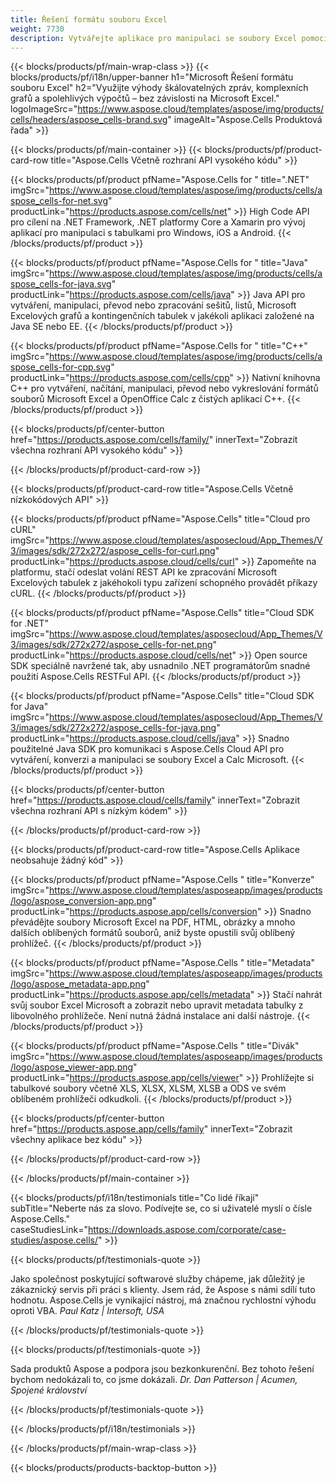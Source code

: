 ```yaml
---
title: Řešení formátu souboru Excel
weight: 7730
description: Vytvářejte aplikace pro manipulaci se soubory Excel pomocí High Code nebo Low Code API nebo No Code Apps pro zobrazení porovnání, kontroly nebo převodu souborů Excel.
---
```

{{< blocks/products/pf/main-wrap-class >}}
{{< blocks/products/pf/i18n/upper-banner h1="Microsoft Řešení formátu souboru Excel" h2="Využijte výhody škálovatelných zpráv, komplexních grafů a spolehlivých výpočtů – bez závislosti na Microsoft Excel." logoImageSrc="https://www.aspose.cloud/templates/aspose/img/products/cells/headers/aspose_cells-brand.svg" imageAlt="Aspose.Cells Produktová řada" >}}

{{< blocks/products/pf/main-container >}}
{{< blocks/products/pf/product-card-row title="Aspose.Cells Včetně rozhraní API vysokého kódu" >}}

{{< blocks/products/pf/product pfName="Aspose.Cells for " title=".NET" imgSrc="https://www.aspose.cloud/templates/aspose/img/products/cells/aspose_cells-for-net.svg" productLink="https://products.aspose.com/cells/net" >}}
High Code API pro cílení na .NET Framework, .NET platformy Core a Xamarin pro vývoj aplikací pro manipulaci s tabulkami pro Windows, iOS a Android.
{{< /blocks/products/pf/product >}}

{{< blocks/products/pf/product pfName="Aspose.Cells for " title="Java" imgSrc="https://www.aspose.cloud/templates/aspose/img/products/cells/aspose_cells-for-java.svg" productLink="https://products.aspose.com/cells/java" >}}
Java API pro vytváření, manipulaci, převod nebo zpracování sešitů, listů, Microsoft Excelových grafů a kontingenčních tabulek v jakékoli aplikaci založené na Java SE nebo EE.
{{< /blocks/products/pf/product >}}

{{< blocks/products/pf/product pfName="Aspose.Cells for " title="C++" imgSrc="https://www.aspose.cloud/templates/aspose/img/products/cells/aspose_cells-for-cpp.svg" productLink="https://products.aspose.com/cells/cpp" >}}
Nativní knihovna C++ pro vytváření, načítání, manipulaci, převod nebo vykreslování formátů souborů Microsoft Excel a OpenOffice Calc z čistých aplikací C++.
{{< /blocks/products/pf/product >}}

{{< blocks/products/pf/center-button href="https://products.aspose.com/cells/family/" innerText="Zobrazit všechna rozhraní API vysokého kódu" >}}

{{< /blocks/products/pf/product-card-row >}}

{{< blocks/products/pf/product-card-row title="Aspose.Cells Včetně nízkokódových API" >}}

{{< blocks/products/pf/product pfName="Aspose.Cells" title="Cloud pro cURL" imgSrc="https://www.aspose.cloud/templates/asposecloud/App_Themes/V3/images/sdk/272x272/aspose_cells-for-curl.png" productLink="https://products.aspose.cloud/cells/curl" >}}
Zapomeňte na platformu, stačí odeslat volání REST API ke zpracování Microsoft Excelových tabulek z jakéhokoli typu zařízení schopného provádět příkazy cURL.
{{< /blocks/products/pf/product >}}

{{< blocks/products/pf/product pfName="Aspose.Cells" title="Cloud SDK for .NET" imgSrc="https://www.aspose.cloud/templates/asposecloud/App_Themes/V3/images/sdk/272x272/aspose_cells-for-net.png" productLink="https://products.aspose.cloud/cells/net" >}}
Open source SDK speciálně navržené tak, aby usnadnilo .NET programátorům snadné použití Aspose.Cells RESTFul API.
{{< /blocks/products/pf/product >}}

{{< blocks/products/pf/product pfName="Aspose.Cells" title="Cloud SDK for Java" imgSrc="https://www.aspose.cloud/templates/asposecloud/App_Themes/V3/images/sdk/272x272/aspose_cells-for-java.png" productLink="https://products.aspose.cloud/cells/java" >}}
Snadno použitelné Java SDK pro komunikaci s Aspose.Cells Cloud API pro vytváření, konverzi a manipulaci se soubory Excel a Calc Microsoft.
{{< /blocks/products/pf/product >}}

{{< blocks/products/pf/center-button href="https://products.aspose.cloud/cells/family" innerText="Zobrazit všechna rozhraní API s nízkým kódem" >}}

{{< /blocks/products/pf/product-card-row >}}

{{< blocks/products/pf/product-card-row title="Aspose.Cells Aplikace neobsahuje žádný kód" >}}

{{< blocks/products/pf/product pfName="Aspose.Cells " title="Konverze" imgSrc="https://www.aspose.cloud/templates/asposeapp/images/products/logo/aspose_conversion-app.png" productLink="https://products.aspose.app/cells/conversion" >}}
Snadno převádějte soubory Microsoft Excel na PDF, HTML, obrázky a mnoho dalších oblíbených formátů souborů, aniž byste opustili svůj oblíbený prohlížeč.
{{< /blocks/products/pf/product >}}

{{< blocks/products/pf/product pfName="Aspose.Cells " title="Metadata" imgSrc="https://www.aspose.cloud/templates/asposeapp/images/products/logo/aspose_metadata-app.png" productLink="https://products.aspose.app/cells/metadata" >}}
 Stačí nahrát svůj soubor Excel Microsoft a zobrazit nebo upravit metadata tabulky z libovolného prohlížeče. Není nutná žádná instalace ani další nástroje.
{{< /blocks/products/pf/product >}}

{{< blocks/products/pf/product pfName="Aspose.Cells " title="Divák" imgSrc="https://www.aspose.cloud/templates/asposeapp/images/products/logo/aspose_viewer-app.png" productLink="https://products.aspose.app/cells/viewer" >}}
Prohlížejte si tabulkové soubory včetně XLS, XLSX, XLSM, XLSB a ODS ve svém oblíbeném prohlížeči odkudkoli.
{{< /blocks/products/pf/product >}}

{{< blocks/products/pf/center-button href="https://products.aspose.app/cells/family" innerText="Zobrazit všechny aplikace bez kódu" >}}

{{< /blocks/products/pf/product-card-row >}}

{{< /blocks/products/pf/main-container >}}

{{< blocks/products/pf/i18n/testimonials title="Co lidé říkají" subTitle="Neberte nás za slovo. Podívejte se, co si uživatelé myslí o čísle Aspose.Cells." caseStudiesLink="https://downloads.aspose.com/corporate/case-studies/aspose.cells/" >}}

{{< blocks/products/pf/testimonials-quote >}}
<p class="first">
 Jako společnost poskytující softwarové služby chápeme, jak důležitý je zákaznický servis při práci s klienty. Jsem rád, že Aspose s námi sdílí tuto hodnotu. Aspose.Cells je vynikající nástroj, má značnou rychlostní výhodu oproti VBA.
 <em>
 Paul Katz | Intersoft, USA
 </em>
</p>

{{< /blocks/products/pf/testimonials-quote >}}

{{< blocks/products/pf/testimonials-quote >}}
<p class="second">
Sada produktů Aspose a podpora jsou bezkonkurenční. Bez tohoto řešení bychom nedokázali to, co jsme dokázali.
 <em>
 Dr. Dan Patterson | Acumen, Spojené království
 </em>
</p>

{{< /blocks/products/pf/testimonials-quote >}}

{{< /blocks/products/pf/i18n/testimonials >}}

{{< /blocks/products/pf/main-wrap-class >}}

{{< blocks/products/products-backtop-button >}}
